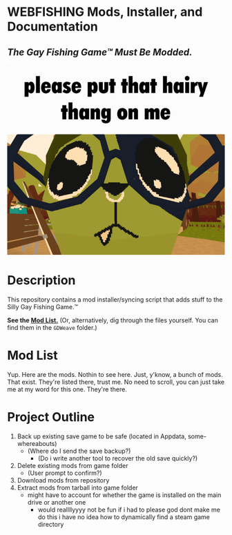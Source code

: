 # WEBFISHING Mods, Installer, and Documentation
## *The Gay Fishing Game™ Must Be Modded.*
![alt text](hairythang.png "i love big heavy muscley men i want their hairy sweaty bodies pressed up against mine")

# Description
This repository contains a mod installer/syncing script that adds stuff to the Silly Gay Fishing Game.™ 

**See the [Mod List.](#mod-list)** (Or, alternatively, dig through the files yourself. You can find them in the `GDWeave` folder.)

# Mod List
Yup. Here are the mods. Nothin to see here. Just, y'know, a bunch of mods. That exist. They're listed there, trust me. No need to scroll, you can just take me at my word for this one. They're there.

# Project Outline
1. Back up existing save game to be safe (located in Appdata, some-whereabouts)
   - (Where do I send the save backup?)
     - (Do i write another tool to recover the old save quickly?)
2. Delete existing mods from game folder
   - (User prompt to confirm?)
3. Download mods from repository
4. Extract mods from tarball into game folder
    - might have to account for whether the game is installed on the main drive or another one
      - would reallllyyyy not be fun if i had to please god dont make me do this i have no idea how to dynamically find a steam game directory
